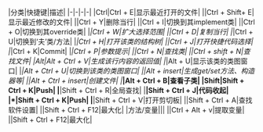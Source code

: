 |分类|快捷键|描述|
|-|-|-|-|
|Ctrl|Ctrl + E|显示最近打开的文件|
||Ctrl + Shift+ E|显示最近修改的文件|
||Ctrl +  Y|删除当行|
||Ctrl + I|切换到其implement类|
||Ctrl + O|切换到其override类|
|*|Ctrl + W|扩大选择范围|
||Ctrl + D|复制当行|
|*|Ctrl + U|切换到‘夫’类/方法|
|*|Ctrl + H|打开该类的结构树|
||Ctrl + J|打开快捷代码选择|
|*|Ctrl + K|Commit|
|*|Ctrl + P|参数提示|
||Ctrl + N|查找类|
||Ctrl + shift + N|查找文件|
|Alt|Alt + Ctrl + V|生成该行内容的返回值|
|*|Alt + U|显示该类的类图窗口|
|*|Alt + Ctrl + U|切换到该类的类图窗口|
||Alt + insert|生成get/set方法、构造器等|
||Alt + Ctrl + insert|创建文件|
|***|Alt + Ctrl + B|查看子类|
|Shift|Shift + Ctrl + K|Push|
|**|Shift + Ctrl + R|全局查找|
|**|Shift + Ctrl + J|代码收起|
|*|Shift + Ctrl + K|Push|
|**|Shift + Ctrl + V|打开剪切板|
||Shift + Ctrl + A|查找软件设置|
||Shift + Ctrl + F12|最大化|
|方法/变量|||
||Ctrl + Alt + v|提取变量|
||Shift + Ctrl + F12|最大化|



